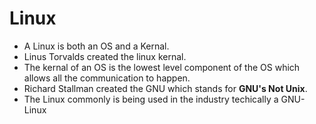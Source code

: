 # Linux
* A Linux is both an OS and a Kernal.
* Linus Torvalds created the linux kernal.
* The kernal of an OS is the lowest level component of the OS which allows all the communication to happen.
* Richard Stallman created the GNU which stands for **GNU's Not Unix**.
* The Linux commonly is being used in the industry techically a GNU-Linux
